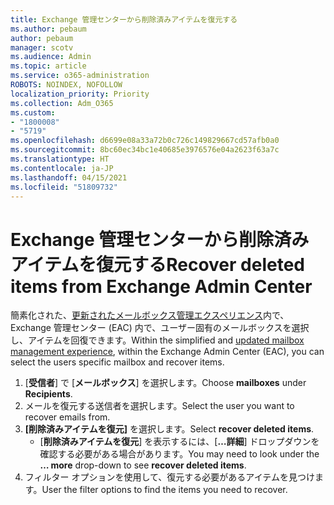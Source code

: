 ```yaml
---
title: Exchange 管理センターから削除済みアイテムを復元する
ms.author: pebaum
author: pebaum
manager: scotv
ms.audience: Admin
ms.topic: article
ms.service: o365-administration
ROBOTS: NOINDEX, NOFOLLOW
localization_priority: Priority
ms.collection: Adm_O365
ms.custom:
- "1800008"
- "5719"
ms.openlocfilehash: d6699e08a33a72b0c726c149829667cd57afb0a0
ms.sourcegitcommit: 8bc60ec34bc1e40685e3976576e04a2623f63a7c
ms.translationtype: HT
ms.contentlocale: ja-JP
ms.lasthandoff: 04/15/2021
ms.locfileid: "51809732"
---
```

# <a name="recover-deleted-items-from-exchange-admin-center"></a><span data-ttu-id="ee055-102">Exchange 管理センターから削除済みアイテムを復元する</span><span class="sxs-lookup"><span data-stu-id="ee055-102">Recover deleted items from Exchange Admin Center</span></span>

<span data-ttu-id="ee055-103">簡素化された、[更新されたメールボックス管理エクスペリエンス](https://admin.exchange.microsoft.com/#/mailboxes)内で、Exchange 管理センター (EAC) 内で、ユーザー固有のメールボックスを選択し、アイテムを回復できます。</span><span class="sxs-lookup"><span data-stu-id="ee055-103">Within the simplified and [updated mailbox management experience](https://admin.exchange.microsoft.com/#/mailboxes), within the Exchange Admin Center (EAC), you can select the users specific mailbox and recover items.</span></span>

1. <span data-ttu-id="ee055-104">[**受信者**] で [**メールボックス**] を選択します。</span><span class="sxs-lookup"><span data-stu-id="ee055-104">Choose **mailboxes** under **Recipients**.</span></span>
2. <span data-ttu-id="ee055-105">メールを復元する送信者を選択します。</span><span class="sxs-lookup"><span data-stu-id="ee055-105">Select the user you want to recover emails from.</span></span>
3. <span data-ttu-id="ee055-106">**[削除済みアイテムを復元]** を選択します。</span><span class="sxs-lookup"><span data-stu-id="ee055-106">Select **recover deleted items**.</span></span>
    - <span data-ttu-id="ee055-107">[**削除済みアイテムを復元**] を表示するには、[**…詳細**] ドロップダウンを確認する必要がある場合があります。</span><span class="sxs-lookup"><span data-stu-id="ee055-107">You may need to look under the **… more** drop-down to see **recover deleted items**.</span></span>
4. <span data-ttu-id="ee055-108">フィルター オプションを使用して、復元する必要があるアイテムを見つけます。</span><span class="sxs-lookup"><span data-stu-id="ee055-108">User the filter options to find the items you need to recover.</span></span>
